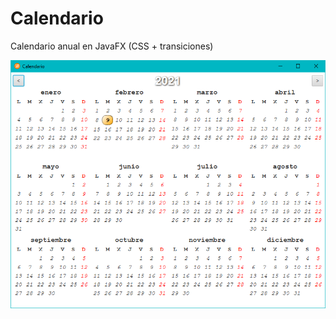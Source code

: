 # Calendario
 Calendario anual en JavaFX (CSS + transiciones)

![image-20210209014011216](calendario.png)